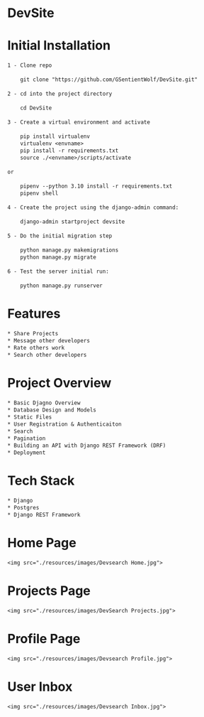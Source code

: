 # DevSite

# Initial Installation

    1 - Clone repo 

        git clone "https://github.com/GSentientWolf/DevSite.git"

    2 - cd into the project directory 

        cd DevSite

    3 - Create a virtual environment and activate

        pip install virtualenv
        virtualenv <envname>
        pip install -r requirements.txt
        source ./<envname>/scripts/activate

    or

        pipenv --python 3.10 install -r requirements.txt
        pipenv shell 

    4 - Create the project using the django-admin command:
        
        django-admin startproject devsite
    
    5 - Do the initial migration step

        python manage.py makemigrations
        python manage.py migrate

    6 - Test the server initial run:

        python manage.py runserver

# Features

    * Share Projects
    * Message other developers
    * Rate others work
    * Search other developers

# Project Overview

    * Basic Djagno Overview
    * Database Design and Models
    * Static Files
    * User Registration & Authenticaiton
    * Search
    * Pagination
    * Building an API with Django REST Framework (DRF)
    * Deployment

# Tech Stack

    * Django
    * Postgres
    * Django REST Framework

# Home Page
    
    <img src="./resources/images/Devsearch Home.jpg">  


# Projects Page

    <img src="./resources/images/DevSearch Projects.jpg">  

# Profile Page
    
    <img src="./resources/images/Devsearch Profile.jpg">  

# User Inbox

    <img src="./resources/images/Devsearch Inbox.jpg">  

